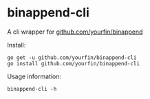 # binappend-cli
A cli wrapper for [github.com/yourfin/binappend](https://github.com/yourfin/binappend-cli)

Install:

    go get -u github.com/yourfin/binappend-cli
    go install github.com/yourfin/binappend-cli

Usage information:

    binappend-cli -h
